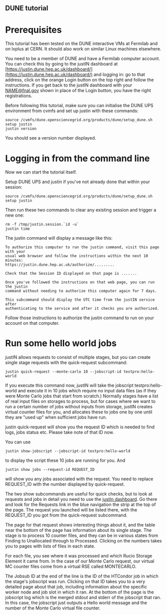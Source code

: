 ## DUNE tutorial

# Prerequisites

This tutorial has been tested on the DUNE interactive VMs at Fermilab and on
lxplus at CERN. It should also work on similar Linux machines elsewhere.

You need to be a member of DUNE and have a Fermilab computer account. You
can check this by going to the justIN dashboard at 
[https://justin.dune.hep.ac.uk/dashboard/](https://justin.dune.hep.ac.uk/dashboard/)
and logging in: go to that address, click on the orange Login button on the 
top right and follow the instructions. If you get back to the justIN
dashboard with your NAME@fnal.gov shown in place of the Login button, you
have the right registrations.

Before following this tutorial, make sure you can initialise the DUNE UPS 
environment from cvmfs and set up justin with these commands:

    source /cvmfs/dune.opensciencegrid.org/products/dune/setup_dune.sh
    setup justin
    justin version

You should see a version number displayed. 

# Logging in from the command line 

Now we can start the tutorial itself.

Setup DUNE UPS and justin if you've not already done that within your
session:

    source /cvmfs/dune.opensciencegrid.org/products/dune/setup_dune.sh
    setup justin

Then run these two commands to clear any existing session and trigger
a new one:

    rm -f /tmp/justin.session.`id -u`
    justin time

The justin command will display a message like this:

    To authorize this computer to run the justin command, visit this page with your
    usual web browser and follow the instructions within the next 10 minutes:
    https://justin.dune.hep.ac.uk/authorize/.........

    Check that the Session ID displayed on that page is .......

    Once you've followed the instructions on that web page, you can run the justin
    command without needing to authorize this computer again for 7 days.

    This subcommand should display the UTC time from the justIN service after
    authenticating to the service and after it checks you are authorized.

Follow those instructions to authorize the justin command to run on your
account on that computer.

# Run some hello world jobs

justIN allows requests to consist of multiple stages, but you can create
single stage requests with the quick-request subcommand:

```
justin quick-request --monte-carlo 10 --jobscript-id testpro:hello-world
```

If you execute this command now, justIN will take the jobscript
testpro:hello-world and execute it in 10 jobs which require no input data
files (as if they were Monte Carlo jobs that start from scratch.) Normally 
stages have a list of real input files on storages to process, but for cases
where we want to run a certain number of jobs without inputs from storage,
justIN creates virtual counter files for you, and allocates these to jobs
one by one until they are "used up" when sufficient jobs have run. 

justin quick-request will show you the request ID which is needed to find
logs, jobs status etc. Please take note of that ID now.

You can use 

```justin show-jobscript --jobscript-id testpro:hello-world```

to display the script these 10 jobs are running for you. And 

```justin show jobs --request-id REQUEST_ID```

will show you any jobs associated with the request. You need to replace 
REQUEST_ID with the number displayed by quick-request.

The two show subcommands are useful for quick checks, but to look at requests
and jobs in detail you need to use the 
[justIn dashboard](https://justin.dune.hep.ac.uk/dashboard/). Go there
and look for the Requests link in the blue navigation the strip at the top of
the page. The request you launched will be listed there, with the REQUEST_ID
you got from the quick-request subcommand.

The page for that request shows interesting things about it, and the table
near the bottom of the page has information about its single stage. The
stage is to process 10 counter files, and they can be in various states from
Finding to Unallocated through to Processed. Clicking on the numbers takes
you to pages with lists of files in each state. 

For each file, you see where it was processed and which Rucio Storage
Element it came from. In the case of our Monte Carlo request, our virtual
MC counter files come from a virtual RSE called MONTECARLO. 

The Jobsub ID at the end of the line is the ID of the HTCondor job in 
which the stage's jobscript was run. Clicking on that ID takes you to a 
very detailed page about that job, including information about the specific
worker node and job slot in which it ran. At the bottom of the page is the
jobscript log which is the merged stdout and stderr of the jobscript that
ran. In this case, the jobscript just outputs a Hello world message and the 
number of the Monte Carlo virtual file counter.




